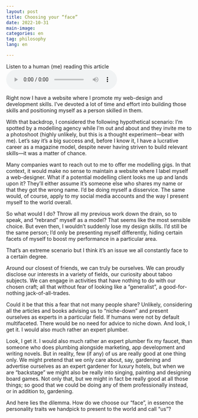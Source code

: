 ```yaml
---
layout: post
title: Choosing your “face”
date: 2022-10-31
main-image: 
categories: en
tag: philosophy
lang: en

---
```


<p>
    <label class="ml1 f6 tertiary">Listen to a human (me) reading this article</label>
    <audio src="/assets/audio/choosing-face.mp3" class="ba bw2 br4 b--faint mt1 mb5" controls="controls" aria-label="Listen to a human (me) reading this article">
    Sorry, your browser doesn’t support audio! Read instead
    </audio>
</p>

Right now I have a website where I promote my web-design and development skills. I’ve devoted a lot of time and effort into building those skills and positioning myself as a person skilled in them.

With that backdrop, I considered the following hypothetical scenario: I’m spotted by a modelling agency while I’m out and about and they invite me to a photoshoot (highly unlikely, but this is a thought experiment—bear with me). Let’s say it’s a big success and, before I know it, I have a lucrative career as a magazine model, despite never having striven to build relevant skills—it was a matter of chance. 

Many companies want to reach out to me to offer me modelling gigs. In that context, it would make no sense to maintain a website where I label myself a web-designer. What if a potential modelling client looks me up and lands upon it? They’ll either assume it’s someone else who shares my name or that they got the wrong name. I’d be doing myself a disservice. The same would, of course, apply to my social media accounts and the way I present myself to the world overall.

So what would I do? Throw all my previous work down the drain, so to speak, and “rebrand” myself as a model? That seems like the most sensible choice. But even then, I wouldn’t suddenly lose my design skills. I’d still be the same person; I’d only be presenting myself differently, hiding certain facets of myself to boost my performance in a particular area.

That’s an extreme scenario but I think it’s an issue we all constantly face to a certain degree.

Around our closest of friends, we can truly be ourselves. We can proudly disclose our interests in a variety of fields, our curiosity about taboo subjects. We can engage in activities that have nothing to do with our chosen craft; all that without fear of looking like a “generalist”, a good-for-nothing jack-of-all-trades.

Could it be that this a fear that not many people share? Unlikely, considering all the articles and books advising us to “niche-down” and present ourselves as experts in a particular field. If humans were not by default multifaceted. There would be no need for advice to niche down. And look, I get it. I would also much rather an expert plumber. 

Look, I get it. I would also much rather an expert plumber fix my faucet, than someone who does plumbing alongside marketing, app development and writing novels. But in reality, few (if any) of us are really good at one thing only. We might pretend that we only care about, say, gardening and advertise ourselves as an expert gardener for luxury hotels, but when we are “backstage” we might also be really into singing, painting and designing board games. Not only that, but we might in fact be really good at all those things; so good that we could be doing any of them professionally instead, or in addition to, gardening.

And here lies the dilemma. How do we choose our “face”, in essence the personality traits we handpick to present to the world and call “us”?